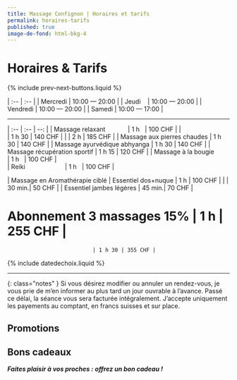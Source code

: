 ```yaml
---
title: Massage Confignon | Horaires et tarifs
permalink: horaires-tarifs
published: true
image-de-fond: html-bkg-4
---
```


# Horaires & Tarifs

{% include prev-next-buttons.liquid %}

| :--      | :--           |
| Mercredi | 10:00 — 20:00 |
| Jeudi    | 10:00 — 20:00 |
| Vendredi | 10:00 — 20:00 |
| Samedi   | 10:00 — 17:00 |

---

| :--                          | :--    | --:     |
| Massage relaxant             | 1 h    | 100 CHF |
|                              | 1 h 30 | 140 CHF |
|                              | 2 h    | 185 CHF |
| Massage aux pierres chaudes  | 1 h 30 | 140 CHF |
| Massage ayurvédique abhyanga | 1 h 30 | 140 CHF |
| Massage récupération sportif | 1 h 15 | 120 CHF |
| Massage à la bougie          | 1 h    | 100 CHF |          
| Reiki                        | 1 h    | 100 CHF |

| Massage en Aromathérapie ciblé
| Essentiel dos+nuque          | 1 h    | 100 CHF |
|                              | 30 min.|  50 CHF |
| Essentiel jambes légères     | 45 min.|  70 CHF |

# Abonnement 3 massages 15%      | 1 h    | 255 CHF |
                               | 1 h 30 | 355 CHF |


{% include datedechoix.liquid %}

---

{: class="notes" }
Si vous désirez modifier ou annuler un rendez-vous, je vous prie de m’en informer au plus tard un jour ouvrable à l’avance. Passé ce délai, la séance vous sera facturée intégralement. J’accepte uniquement les payements au comptant, en francs suisses et sur place.

## Promotions


## Bons cadeaux

***<i class="fa fa-gift" aria-hidden="true"></i> Faites plaisir à vos proches :***
***offrez un bon cadeau !***
